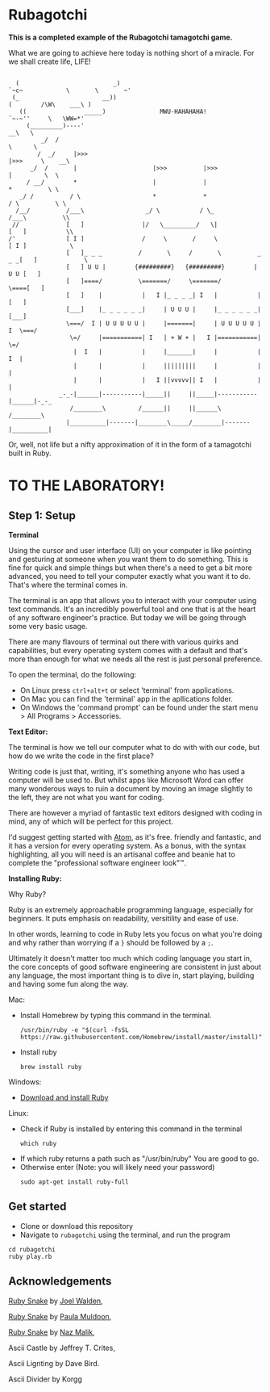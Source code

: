 # Rubagotchi

**This is a completed example of the Rubagotchi tamagotchi game.**

What we are going to achieve here today is nothing short of a miracle. For we shall create life, LIFE!

```

  (                          _)                                    `~c~            \       \       ~'
 (_                       __))                                          (        /\W\    ___\ )
   ((                _____)               MWU-HAHAHAHA!                   `~-~''     \   \WW=*'
     (_________)----'                                                               __\   \
         _/  /                                                                      \      \
        /  _/     |>>>                                                      |>>>     \    __\
      _/  /       |                     |>>>          |>>>                  |         \  \
     / __/        *                     |             |                     *          \ \
   _/ /          / \                    *             *                    / \          \ \
  /__/          /___\                 _/ \           / \_                 /___\          \\
 //             [   ]                |/   \_________/   \|                [   ]           \\
/'              [ I ]                /     \       /     \                [ I ]            \
                [   ]_ _ _          /       \     /       \          _ _ _[   ]             \
                [   ] U U |        {#########}   {#########}        | U U [   ]
                [   ]====/          \=======/     \=======/          \====[   ]
                [   ]    |           |   I |_ _ _ _| I   |           |    [   ]
                [___]    |_ _ _ _ _ _|     | U U U |     |_ _ _ _ _ _|    [___]
                \===/  I | U U U U U |     |=======|     | U U U U U | I  \===/
                 \=/     |===========| I   | + W + |   I |===========|     \=/
                  |  I   |           |     |_______|     |           |   I  |
                  |      |           |     |||||||||     |           |      |
                  |      |           |   I ||vvvvv|| I   |           |      |
              _-_-|______|-----------|_____||     ||_____|-----------|______|-_-_
                 /________\         /______||     ||______\         /________\
                |__________|-------|________\_____/________|-------|__________|
```

Or, well, not life but a nifty approximation of it in the form of a tamagotchi built in Ruby.

# TO THE LABORATORY!

## Step 1: Setup

**Terminal**

Using the cursor and user interface (UI) on your computer is like pointing and gesturing at someone when you want them to do something. This is fine for quick and simple things but when there's a need to get a bit more advanced, you need to tell your computer exactly what you want it to do. That's where the terminal comes in.

The terminal is an app that allows you to interact with your computer using text commands. It's an incredibly powerful tool and one that is at the heart of any software engineer's practice. But today we will be going through some very basic usage.

There are many flavours of terminal out there with various quirks and capabilities, but every operating system comes with a default and that's more than enough for what we needs all the rest is just personal preference.

To open the terminal, do the following:

* On Linux press `ctrl+alt+t` or select 'terminal' from applications.
* On Mac you can find the 'terminal' app in the apllications folder.
* On Windows the 'command prompt' can be found under the start menu > All Programs > Accessories.


**Text Editor:**

The terminal is how we tell our computer what to do with with our code, but how do we write the code in the first place?

Writing code is just that, writing, it's something anyone who has used a computer will be used to. But whilst apps like Microsoft Word can offer many wonderous ways to ruin a document by moving an image slightly to the left, they are not what you want for coding.

There are however a myriad of fantastic text editors designed with coding in mind, any of which will be perfect for this project.

I'd suggest getting started with [Atom](https://atom.io/), as it's free. friendly and fantastic, and it has a version for every operating system. As a bonus, with the syntax highlighting, all you will need is an artisanal coffee and beanie hat to complete the "professional software engineer look"&trade;.

**Installing Ruby:**

Why Ruby?

Ruby is an extremely approachable programming language, especially for beginners. It puts emphasis on readability, versitility and ease of use.

In other words, learning to code in Ruby lets you focus on what you're doing and why rather than worrying if a `}` should be followed by a `;`.

Ultimately it doesn't matter too much which coding language you start in, the core concepts of good software engineering are consistent in just about any language, the most important thing is to dive in, start playing, building and having some fun along the way.

Mac:

* Install Homebrew by typing this command in the terminal.
  ```
  /usr/bin/ruby -e "$(curl -fsSL https://raw.githubusercontent.com/Homebrew/install/master/install)"
  ```
* Install ruby
  ```
  brew install ruby
  ```

Windows:

* [Download and install Ruby](https://rubyinstaller.org/)

Linux:

* Check if Ruby is installed by entering this command in the terminal
  ```
  which ruby
  ```
* If which ruby returns a path such as "/usr/bin/ruby" You are good to go.
* Otherwise enter (Note: you will likely need your password)
  ```
  sudo apt-get install ruby-full
  ```

Get started
-----------

* Clone or download this repository
* Navigate to `rubagotchi` using the terminal, and run the program
```
cd rubagotchi
ruby play.rb
```

Acknowledgements
----------------
[Ruby Snake](https://github.com/joelwalden/ruby-snake) by [Joel Walden](https://github.com/joelwalden),

[Ruby Snake](https://github.com/FiddlersCode/ruby-snake) by [Paula Muldoon](https://github.com/FiddlersCode),

[Ruby Snake](https://github.com/nazwhale/ruby-snake) by [Naz Malik](https://github.com/nazwhale),

Ascii Castle by Jeffrey T. Crites,

Ascii Lignting by Dave Bird.

Ascii Divider by Korgg
